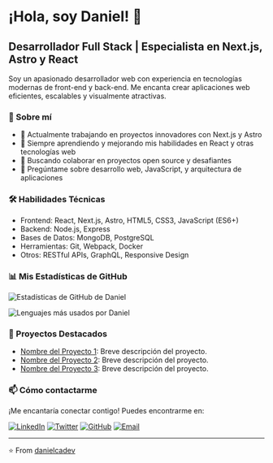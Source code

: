 # ¡Hola, soy Daniel! 👋

## Desarrollador Full Stack | Especialista en Next.js, Astro y React

Soy un apasionado desarrollador web con experiencia en tecnologías modernas de front-end y back-end. Me encanta crear aplicaciones web eficientes, escalables y visualmente atractivas.

### 🚀 Sobre mí
- 🔭 Actualmente trabajando en proyectos innovadores con Next.js y Astro
- 🌱 Siempre aprendiendo y mejorando mis habilidades en React y otras tecnologías web
- 👯 Buscando colaborar en proyectos open source y desafiantes
- 💬 Pregúntame sobre desarrollo web, JavaScript, y arquitectura de aplicaciones

### 🛠 Habilidades Técnicas
- Frontend: React, Next.js, Astro, HTML5, CSS3, JavaScript (ES6+)
- Backend: Node.js, Express
- Bases de Datos: MongoDB, PostgreSQL
- Herramientas: Git, Webpack, Docker
- Otros: RESTful APIs, GraphQL, Responsive Design

### 📊 Mis Estadísticas de GitHub

![Estadísticas de GitHub de Daniel](https://readme-danielcadev.vercel.app/api?username=danielcadev&show_icons=true&theme=graywhite&hide_border=true&include_all_commits=true&count_private=true&custom_title=Estadísticas%20de%20Daniel&hide=contribs,prs&layout=compact&langs_count=6&hide_title=true&hide_rank=true&card_width=400&line_height=24&text_bold=false&text_color=333&icon_color=333&ring_color=333&bg_color=ffffff)

![Lenguajes más usados por Daniel](https://readme-danielcadev.vercel.app/api/top-langs/?username=danielcadev&layout=compact&theme=graywhite&hide_border=true&langs_count=6&hide_title=true&card_width=400&text_color=333&bg_color=ffffff)

### 🌟 Proyectos Destacados
- [Nombre del Proyecto 1](enlace): Breve descripción del proyecto.
- [Nombre del Proyecto 2](enlace): Breve descripción del proyecto.
- [Nombre del Proyecto 3](enlace): Breve descripción del proyecto.

### 📫 Cómo contactarme
¡Me encantaría conectar contigo! Puedes encontrarme en:

[![LinkedIn](https://img.shields.io/badge/LinkedIn-0077B5?style=for-the-badge&logo=linkedin&logoColor=white)](tu-enlace-de-linkedin)
[![Twitter](https://img.shields.io/badge/Twitter-1DA1F2?style=for-the-badge&logo=twitter&logoColor=white)](tu-enlace-de-twitter)
[![GitHub](https://img.shields.io/badge/GitHub-100000?style=for-the-badge&logo=github&logoColor=white)](https://github.com/danielcadev)
[![Email](https://img.shields.io/badge/Email-D14836?style=for-the-badge&logo=gmail&logoColor=white)](mailto:tuemail@ejemplo.com)

---

⭐️ From [danielcadev](https://github.com/danielcadev)
